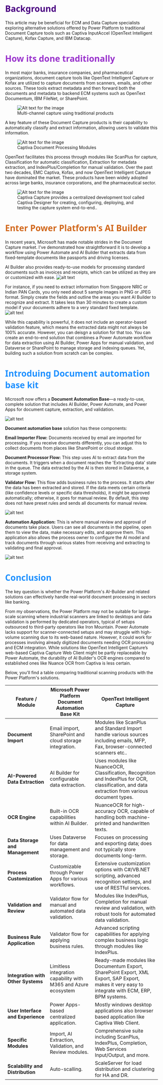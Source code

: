 # <span style="color: Indigo;Font-family: Segoe UI, sans-serif;">Background</span>
This article may be beneficial for ECM and Data Capture specialists exploring alternative solutions offered by Power Platform to traditional Document Capture tools such as Captiva InputAccel (OpenText Intelligent Capture), Kofax Capture, and IBM Datacap.
# <span style="color: DarkOrchid;Font-family: Segoe UI, sans-serif;">How its done traditionally</span>
In most major banks, insurance companies, and pharmaceutical organizations, document capture tools like OpenText Intelligent Capture or Kofax are utilized to capture documents from scanners, emails, and other sources. These tools extract metadata and then forward both the documents and metadata to backend ECM systems such as OpenText Documentum, IBM FileNet, or SharePoint.

<figure>
  <img src="image-2.png" alt="Alt text for the image">
  <figcaption>Multi-channel capture using traditional products</figcaption>
</figure>

A key feature of these Document Capture products is their capability to automatically classify and extract information, allowing users to validate this information.
<figure>
  <img src="image-3.png" alt="Alt text for the image">
  <figcaption>Captiva Document Processing Modules</figcaption>
</figure>
OpenText facilitates this process through modules like ScanPlus for capture, Classification for automatic classification, Extraction for metadata extraction, and IndexPlus/Completion for manual validation.
Over the past two decades, EMC Captiva, Kofax, and now OpenText Intelligent Capture have dominated the market. These products have been widely adopted across large banks, insurance corporations, and the pharmaceutical sector.
<figure>
  <img src="image-1.png" alt="Alt text for the image">
  <figcaption>Captiva Capture provides a centralized development tool called Captiva Designer for creating,
configuring, deploying, and testing the capture system end-to-end..</figcaption>
</figure>

# <span style="color: Chocolate;Font-family: Segoe UI, sans-serif;">Enter Power Platform's AI Builder</span>
In recent years, Microsoft has made notable strides in the Document Capture market. I've demonstrated how straightforward it is to develop a workflow using Power Automate and AI Builder that extracts data from fixed-template documents like passports and driving licenses.

AI Builder also provides ready-to-use models for processing standard documents such as invoices and receipts, which can be utilized as they are or customized with ease.
![alt text](image.png)

For instance, if you need to extract information from Singapore NRIC or Indian PAN Cards, you only need about 5 sample images in PNG or JPEG format. Simply create the fields and outline the areas you want AI Builder to recognize and extract. It takes less than 30 minutes to create a custom model if your documents adhere to a very standard fixed template.
![alt text](image-8.png)

While this capability is powerful, it does not include an operator-based validation feature, which means the extracted data might not always be 100% accurate.
However, you can deisgn a solution for that too. You can create an end-to-end solution that combines a Power Automate workflow for data extraction using AI Builder, Power Apps for manual validation, and Dataverse or SharePoint to manage storage and indexing queues. Yet, building such a solution from scratch can be complex.

# <span style="color: DodgerBlue;Font-family: Segoe UI, sans-serif;">Introduing Document automation base kit</span>

Microsoft now offers a **Document Automation Base**—a ready-to-use, complete solution that includes AI Builder, Power Automate, and Power Apps for document capture, extraction, and validation.

![alt text](image-7.png)

**Document automation base** solution has these components:

**Email Importer Flow:** 
Documents received by email are imported for processing. If you receive documents differently, you can adjust this to collect documents from places like SharePoint or cloud storage.

**Document Processor Flow:** 
This step uses AI to extract data from the documents. It triggers when a document reaches the 'Extracting data' state in the queue. The data extracted by the AI is then stored in Dataverse, a storage system.

**Validator Flow:** 
This flow adds business rules to the process. It starts after the data has been extracted and stored. If the data meets certain criteria (like confidence levels or specific data thresholds), it might be approved automatically; otherwise, it goes for manual review. By default, this step does not have preset rules and sends all documents for manual review.

![alt text](image-5.png)

**Automation Application:** 
This is where manual review and approval of documents take place. Users can see all documents in the pipeline, open them to view the data, make necessary edits, and approve them. This application also allows the process owner to configure the AI model and track documents through various states from receiving and extracting to validating and final approval.

![alt text](image-6.png)

# <span style="color: DodgerBlue;Font-family: Segoe UI, sans-serif;">Conclusion</span>
The key question is whether the Power Platform's AI-Builder and related solutions can effectively handle real-world document processing in sectors like banking.

From my observations, the Power Platform may not be suitable for large-scale scanning where industrial scanners are linked to desktops and data validation is performed by dedicated operators, typical of setups outsourced to third-party operators like Iron Mountain. Power Automate lacks support for scanner-connected setups and may struggle with high-volume scanning due to its web-based nature. However, it could work for processes involving already digitized documents needing OCR processing and ECM integration. While solutions like OpenText Intelligent Capture’s web-based Captiva Capture Web Client might be partly replaceable by Power Automate, the durability of AI Builder's OCR engines compared to established ones like Nuance OCR from Captiva is less certain.

Below, you'll find a table comparing traditional scanning products with the Power Platform's solutions.

| Feature / Module                        | Microsoft Power Platform Document Automation Base Kit    | OpenText Intelligent Capture   |
|-----------------------------------------|----------------------------------------------------------|--------------------------------|
| **Document Import**                     | Email import, SharePoint and cloud storage integration.  | Modules like ScanPlus and Standard Import handle various sources including emails, MFP, Fax, browser-connected scanners etc.. |
| **AI-Powered Data Extraction**          | AI Builder for configurable data extraction.             | Uses modules like NuanceOCR, Classification, Recognition and IndexPlus for OCR, classification, and data extraction from various document types. |
| **OCR Engine**                          | Built-in OCR capabilities within AI Builder.             | NuanceOCR for high-accuracy OCR, capable of handling both machine-printed and handwritten texts. |
| **Data Storage and Management**         | Uses Dataverse for data management and storage.          | Focuses on processing and exporting data; does not typically store documents long-term. |
| **Process Customization**               | Customizable through Power Apps for various workflows.   | Extensive customization options with C#/VB.NET scripting, advanced recognition settings, and use of RESTful services. |
| **Validation and Review**               | Validator flow for manual and automated data validation. | Modules like IndexPlus, Completion for manual review and validation, with robust tools for automated data validation. |
| **Business Rule Application**           | Validator flow for applying business rules.             | Advanced scripting capabilities for applying complex business logic through modules like IndexPlus. |
| **Integration with Other Systems**      | Limitless integration capability with M365 and Azure ecosystem            | Ready-made modules like Documentum Export, SharePoint Export, XML Export, SAP Export, makes it very easy to integrate with ECM, ERP, BPM systems. |
| **User Interface and Experience**       | Power Apps-based centralized application.                | Mostly windows desktop applications also browser based application like Captiva Web  Client. |
| **Specific Modules**                    | Import, AI Extraction, Validation, and Review modules.   | Comprehensive suite including ScanPlus, IndexPlus, Completion, Web Services Input/Output, and more. |
| **Scalability and Distribution**        | Auto-scalling. | ScaleServer for load distribution and clustering for HA and DR. |